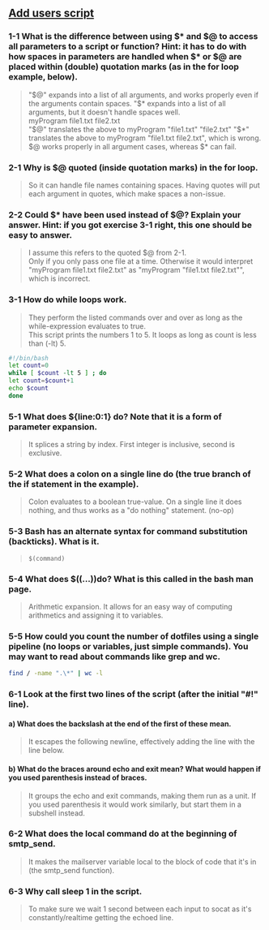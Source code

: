 ## [Add users script](./add_users.sh)

### 1-1 What is the difference between using $* and $@ to access all parameters to a script or function? Hint: it has to do with how spaces in parameters are handled when $* or $@ are placed within (double) quotation marks (as in the for loop example, below).
> "$@" expands into a list of all arguments, and works properly even if the arguments contain spaces.  
"$\* expands into a list of all arguments, but it doesn't handle spaces well.  
myProgram file1.txt file2.txt  
"$@" translates the above to myProgram "file1.txt" "file2.txt"  
"$\*" translates the above to myProgram "file1.txt file2.txt", which is wrong.  
$@ works properly in all argument cases, whereas $\* can fail.  

### 2-1 Why is $@ quoted (inside quotation marks) in the for loop.
> So it can handle file names containing spaces. Having quotes will put each argument in quotes, which make spaces a non-issue.

### 2-2 Could $* have been used instead of $@? Explain your answer. Hint: if you got exercise 3-1 right, this one should be easy to answer.
> I assume this refers to the quoted $@ from 2-1.  
Only if you only pass one file at a time. Otherwise it would interpret "myProgram file1.txt file2.txt" as "myProgram "file1.txt file2.txt"", which is incorrect.  

### 3-1 How do while loops work.
> They perform the listed commands over and over as long as the while-expression evaluates to true.  
This script prints the numbers 1 to 5. It loops as long as count is less than (-lt) 5.  

```bash
#!/bin/bash
let count=0
while [ $count -lt 5 ] ; do
let count=$count+1
echo $count
done
```

### 5-1 What does ${line:0:1} do? Note that it is a form of parameter expansion.
> It splices a string by index. First integer is inclusive, second is exclusive.

### 5-2 What does a colon on a single line do (the true branch of the if statement in the example).
> Colon evaluates to a boolean true-value. On a single line it does nothing, and thus works as a "do nothing" statement. (no-op)

### 5-3 Bash has an alternate syntax for command substitution (backticks). What is it.
> `$(command)`

### 5-4 What does $((...))do? What is this called in the bash man page.
> Arithmetic expansion. It allows for an easy way of computing arithmetics and assigning it to variables.

### 5-5 How could you count the number of dotfiles using a single pipeline (no loops or variables, just simple commands). You may want to read about commands like grep and wc.
```bash
find / -name ".\*" | wc -l
```

### 6-1 Look at the first two lines of the script (after the initial "#!" line).
#### a) What does the backslash at the end of the first of these mean.
> It escapes the following newline, effectively adding the line with the line below.

#### b) What do the braces around echo and exit mean? What would happen if you used parenthesis instead of braces.
> It groups the echo and exit commands, making them run as a unit. If you used parenthesis it would work similarly, but start them in a subshell instead.

### 6-2 What does the local command do at the beginning of smtp_send.
> It makes the mailserver variable local to the block of code that it's in (the smtp_send function).

### 6-3 Why call sleep 1 in the script.
> To make sure we wait 1 second between each input to socat as it's constantly/realtime getting the echoed line.
